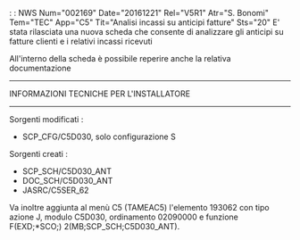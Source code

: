  :  : NWS Num="002169" Date="20161221" Rel="V5R1" Atr="S. Bonomi" Tem="TEC" App="C5" Tit="Analisi incassi su anticipi fatture" Sts="20"
E' stata rilasciata una nuova scheda che consente di analizzare gli anticipi su fatture clienti e i relativi incassi ricevuti

All'interno della scheda è possibile reperire anche la relativa documentazione 
************************************************
INFORMAZIONI TECNICHE PER L'INSTALLATORE
************************************************
Sorgenti modificati : 
* SCP_CFG/C5D030, solo configurazione S

Sorgenti creati : 
* SCP_SCH/C5D030_ANT
* DOC_SCH/C5D030_ANT
* JASRC/C5SER_62

Va inoltre aggiunta al menù C5 (TAMEAC5) l'elemento 193062 con tipo azione J, modulo C5D030, ordinamento 02090000 e funzione F(EXD;*SCO;) 2(MB;SCP_SCH;C5D030_ANT).
